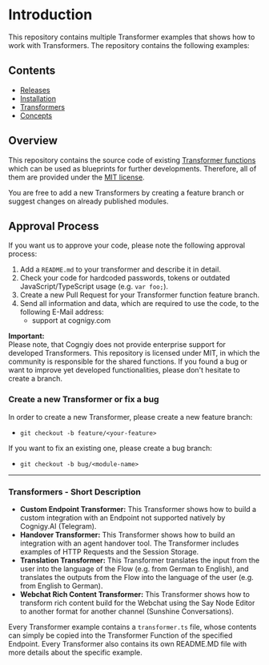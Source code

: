 # Introduction
This repository contains multiple Transformer examples that shows how to work with Transformers. The repository contains the following examples:

## Contents

- [Releases](https://support.cognigy.com/hc/en-us/articles/360019704899#endpoint-transformers-0-1)
- [Installation](https://support.cognigy.com/hc/en-us/articles/360019665180)
- [Transformers](./transformers/)
- [Concepts](https://support.cognigy.com/hc/en-us/articles/360019665060)

## Overview

This repository contains the source code of existing [Transformer functions](https://docs.cognigy.com/docs/transformers) which can be used as blueprints for further developments. Therefore, all of them are provided under the [MIT license](./LICENSE).

You are free to add a new Transformers by creating a feature branch or suggest changes on already published modules.


## Approval Process

If you want us to approve your code, please note the following approval process:

1. Add a `README.md` to your transformer and describe it in detail.
2. Check your code for hardcoded passwords, tokens or outdated JavaScript/TypeScript usage (e.g. `var foo;`).
3. Create a new Pull Request for your Transformer function feature branch.
4. Send all information and data, which are required to use the code, to the following E-Mail address:
    - support at cognigy.com

**Important:** \
Please note, that Cogngiy does not provide enterprise support for developed Transformers. This repository is licensed under MIT, in which the community is responsible for the shared functions. If you found a bug or want to improve yet developed functionalities, please don't hesitate to create a branch.

### Create a new Transformer or fix a bug

In order to create a new Transformer, please create a new feature branch:

- `git checkout -b feature/<your-feature>`

If you want to fix an existing one, please create a bug branch:

- `git checkout -b bug/<module-name>`

---

### Transformers - Short Description
- **Custom Endpoint Transformer:**
  This Transformer shows how to build a custom integration with an Endpoint not supported natively by Cognigy.AI (Telegram).
- **Handover Transformer:**
  This Transformer shows how to build an integration with an agent handover tool. The Transformer includes examples of HTTP Requests and the Session Storage.
- **Translation Transformer:**
  This Transformer translates the input from the user into the language of the Flow (e.g. from German to English), and translates the outputs from the Flow into the language of the user (e.g. from English to German).
- **Webchat Rich Content Transformer:**
  This Transformer shows how to transform rich content build for the Webchat using the Say Node Editor to another format for another channel (Sunshine Conversations).

Every Transformer example contains a ``transformer.ts`` file, whose contents can simply be copied into the Transformer Function of the specified Endpoint. Every Transformer also contains its own README.MD file with more details about the specific example.
